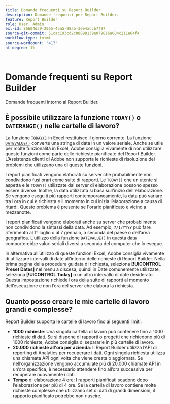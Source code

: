 ```yaml
---
title: Domande frequenti su Report Builder
description: Domande frequenti per Report Builder.
feature: Report Builder
role: User, Admin
exl-id: 86604d39-2965-45a5-98ab-3ee4adcb7f97
source-git-commit: 51cac193cd2c88898139e079816a084c211a64f4
workflow-type: tm+mt
source-wordcount: '417'
ht-degree: 1%

---
```


# Domande frequenti su Report Builder

Domande frequenti intorno al Report Builder.

## È possibile utilizzare la funzione `TODAY()` o `DATERANGE()` nelle cartelle di lavoro?

La funzione [`TODAY()`](https://support.microsoft.com/en-us/office/today-function-5eb3078d-a82c-4736-8930-2f51a028fdd9) in Excel restituisce il giorno corrente. La funzione [`DATEVALUE()`](https://support.microsoft.com/en-us/office/datevalue-function-df8b07d4-7761-4a93-bc33-b7471bbff252) converte una stringa di data in un valore seriale. Anche se utile per molte funzionalità in Excel, Adobe consiglia vivamente di non utilizzare queste funzioni come parte delle richieste pianificate del Report Builder. L’Assistenza clienti di Adobe non supporta le richieste di risoluzione dei problemi che utilizzano una di queste funzioni.

I report pianificati vengono elaborati su server che probabilmente non condividono fusi orari come suite di rapporti. Le `TODAY()` che un utente si aspetta e le `TODAY()` utilizzate dal server di elaborazione possono spesso essere diverse. Inoltre, la data utilizzata si basa sull&#39;inizio dell&#39;elaborazione. Se vengono eseguiti più rapporti contemporaneamente, la data può variare tra l’ora in cui è richiesta e il momento in cui inizia l’elaborazione a causa di ritardi. Questo problema è presente se l&#39;orario pianificato è vicino a mezzanotte.

I report pianificati vengono elaborati anche su server che probabilmente non condividono la sintassi della data. Ad esempio, `7/1/YYYY` può fare riferimento al 1° luglio o al 7 gennaio, a seconda del paese o dell’area geografica. L&#39;utilizzo della funzione `DATEVALUE()` in questa data comporterebbe valori seriali diversi a seconda del computer che lo esegue.

In alternativa all’utilizzo di queste funzioni Excel, Adobe consiglia vivamente di utilizzare intervalli di date all’interno delle richieste di Report Builder. Nella prima pagina della procedura guidata di richiesta, seleziona **[!UICONTROL Preset Dates]** nel menu a discesa, quindi in Date comunemente utilizzate, seleziona **[!UICONTROL Today]** o un altro intervallo di date desiderato. Questa impostazione richiede l’ora della suite di rapporti al momento dell’esecuzione e non l’ora del server che elabora la richiesta.

## Quanto posso creare le mie cartelle di lavoro grandi e complesse?

Report Builder supporta le cartelle di lavoro fino ai seguenti limiti:

* **1000 richieste**: Una singola cartella di lavoro può contenere fino a 1000 richieste di dati. Se si dispone di rapporti o progetti che richiedono più di 1000 richieste, Adobe consiglia di separarle in più cartelle di lavoro.
* **20.000 richieste all&#39;ora per azienda**: Il Report Builder utilizza l’API di reporting di Analytics per recuperare i dati. Ogni singola richiesta utilizza una chiamata API ogni volta che viene creata o aggiornata. Se nell’organizzazione vengono accumulate più di 20.000 chiamate API in un’ora specifica, è necessario attendere fino all’ora successiva per recuperare nuovamente i dati.
* **Tempo** di elaborazione 4 ore: I rapporti pianificati scadono dopo l’elaborazione per più di 4 ore. Se la cartella di lavoro contiene molte richieste complesse che utilizzano set di dati di grandi dimensioni, il rapporto pianificato potrebbe non riuscire.
